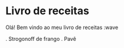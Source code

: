# Livro de receitas

Olá! Bem vindo ao meu livro de receitas :wave

 . Strogonoff de frango
 . Pavê
